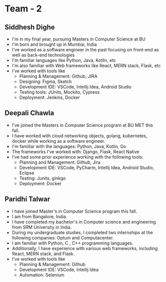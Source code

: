 # Team - 2

## Siddhesh Dighe
- I'm in my final year, pursuing Masters in Computer Science at BU
- I'm born and brought up in Mumbai, India
- I've worked as a software engineer in the past focusing on front-end as well as back-end technologies
- I'm familiar languages like Python, Java, Kotlin, etc
- I'm also familiar with Web frameworks like React, MERN stack, Flask, etc
- I've worked with tools like
	- Planning & Management: Github, JIRA
	- Designing: Figma, Sketch
	- Development IDE: VSCode, Intellij Idea, Android Studio
	- Testing tools: JUnits, Mockito, Cypress
	- Deployment: Jenkins, Docker


## Deepali Chawla
- I've joined the Masters in Computer Science program at BU MET this fall.
- I have worked with cloud networking objects, golang, kubernetes, docker while working as a software engineer.
- I'm familiar with the languages: Python, Java, Kotlin, Go
- The frameworks I've worked with: Django, Flask, React Native
- I've had some prior experience working with the following tools:
	- Planning and Management: Github, Jira
	- Development IDE: VSCode, PyCharm, Intellij Idea, Android Studio, Eclipse
	- Testing: Junits, ginkgo
	- Deployment: Docker

## Paridhi Talwar
- I have joined Master's in Computer Science program this fall.
- I am from Bangalore, India.
- I have completed my bachelor's in Computer science and engineering from SRM University in India.
- During my undergraduate studies, I completed two internships at the following companies: Optum and Computacenter.
- I am familiar with Python, C , C++ programming languages.
- Additionally, I have experience with various web frameworks, including React, MERN stack, and Flask.
- I've worked with tools like
	- Planning & Management: Github
	- Development IDE: VSCode, Intellij Idea
	- Automation: Selenium